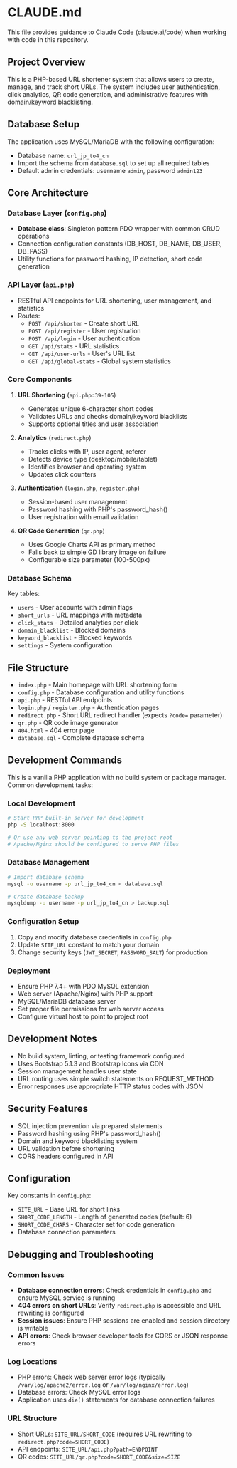 # CLAUDE.md

This file provides guidance to Claude Code (claude.ai/code) when working with code in this repository.

## Project Overview

This is a PHP-based URL shortener system that allows users to create, manage, and track short URLs. The system includes user authentication, click analytics, QR code generation, and administrative features with domain/keyword blacklisting.

## Database Setup

The application uses MySQL/MariaDB with the following configuration:
- Database name: `url_jp_to4_cn`
- Import the schema from `database.sql` to set up all required tables
- Default admin credentials: username `admin`, password `admin123`

## Core Architecture

### Database Layer (`config.php`)
- **Database class**: Singleton pattern PDO wrapper with common CRUD operations
- Connection configuration constants (DB_HOST, DB_NAME, DB_USER, DB_PASS)
- Utility functions for password hashing, IP detection, short code generation

### API Layer (`api.php`)
- RESTful API endpoints for URL shortening, user management, and statistics
- Routes:
  - `POST /api/shorten` - Create short URL
  - `POST /api/register` - User registration  
  - `POST /api/login` - User authentication
  - `GET /api/stats` - URL statistics
  - `GET /api/user-urls` - User's URL list
  - `GET /api/global-stats` - Global system statistics

### Core Components

1. **URL Shortening** (`api.php:39-105`)
   - Generates unique 6-character short codes
   - Validates URLs and checks domain/keyword blacklists
   - Supports optional titles and user association

2. **Analytics** (`redirect.php`)
   - Tracks clicks with IP, user agent, referer
   - Detects device type (desktop/mobile/tablet)
   - Identifies browser and operating system
   - Updates click counters

3. **Authentication** (`login.php`, `register.php`)
   - Session-based user management
   - Password hashing with PHP's password_hash()
   - User registration with email validation

4. **QR Code Generation** (`qr.php`)
   - Uses Google Charts API as primary method
   - Falls back to simple GD library image on failure
   - Configurable size parameter (100-500px)

### Database Schema

Key tables:
- `users` - User accounts with admin flags
- `short_urls` - URL mappings with metadata
- `click_stats` - Detailed analytics per click
- `domain_blacklist` - Blocked domains
- `keyword_blacklist` - Blocked keywords  
- `settings` - System configuration

## File Structure

- `index.php` - Main homepage with URL shortening form
- `config.php` - Database configuration and utility functions
- `api.php` - RESTful API endpoints
- `login.php` / `register.php` - Authentication pages
- `redirect.php` - Short URL redirect handler (expects `?code=` parameter)
- `qr.php` - QR code image generator
- `404.html` - 404 error page
- `database.sql` - Complete database schema

## Development Commands

This is a vanilla PHP application with no build system or package manager. Common development tasks:

### Local Development
```bash
# Start PHP built-in server for development
php -S localhost:8000

# Or use any web server pointing to the project root
# Apache/Nginx should be configured to serve PHP files
```

### Database Management
```bash
# Import database schema
mysql -u username -p url_jp_to4_cn < database.sql

# Create database backup
mysqldump -u username -p url_jp_to4_cn > backup.sql
```

### Configuration Setup
1. Copy and modify database credentials in `config.php`
2. Update `SITE_URL` constant to match your domain
3. Change security keys (`JWT_SECRET`, `PASSWORD_SALT`) for production

### Deployment
- Ensure PHP 7.4+ with PDO MySQL extension
- Web server (Apache/Nginx) with PHP support
- MySQL/MariaDB database server
- Set proper file permissions for web server access
- Configure virtual host to point to project root

## Development Notes

- No build system, linting, or testing framework configured
- Uses Bootstrap 5.1.3 and Bootstrap Icons via CDN
- Session management handles user state
- URL routing uses simple switch statements on REQUEST_METHOD
- Error responses use appropriate HTTP status codes with JSON

## Security Features

- SQL injection prevention via prepared statements
- Password hashing using PHP's password_hash()
- Domain and keyword blacklisting system
- URL validation before shortening
- CORS headers configured in API

## Configuration

Key constants in `config.php`:
- `SITE_URL` - Base URL for short links
- `SHORT_CODE_LENGTH` - Length of generated codes (default: 6)
- `SHORT_CODE_CHARS` - Character set for code generation
- Database connection parameters

## Debugging and Troubleshooting

### Common Issues
- **Database connection errors**: Check credentials in `config.php` and ensure MySQL service is running
- **404 errors on short URLs**: Verify `redirect.php` is accessible and URL rewriting is configured
- **Session issues**: Ensure PHP sessions are enabled and session directory is writable
- **API errors**: Check browser developer tools for CORS or JSON response errors

### Log Locations
- PHP errors: Check web server error logs (typically `/var/log/apache2/error.log` or `/var/log/nginx/error.log`)
- Database errors: Check MySQL error logs
- Application uses `die()` statements for database connection failures

### URL Structure
- Short URLs: `SITE_URL/SHORT_CODE` (requires URL rewriting to `redirect.php?code=SHORT_CODE`)
- API endpoints: `SITE_URL/api.php?path=ENDPOINT`
- QR codes: `SITE_URL/qr.php?code=SHORT_CODE&size=SIZE`